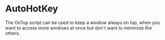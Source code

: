 # AutoHotKey

The OnTop script can be used to keep a window always on top, when you want to access more windows at once but don´t want to mimimize the others.
